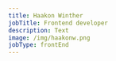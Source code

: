 ```yaml
---
title: Haakon Winther
jobTitle: Frontend developer
description: Text
image: /img/haakonw.png
jobType: frontEnd
---
```



